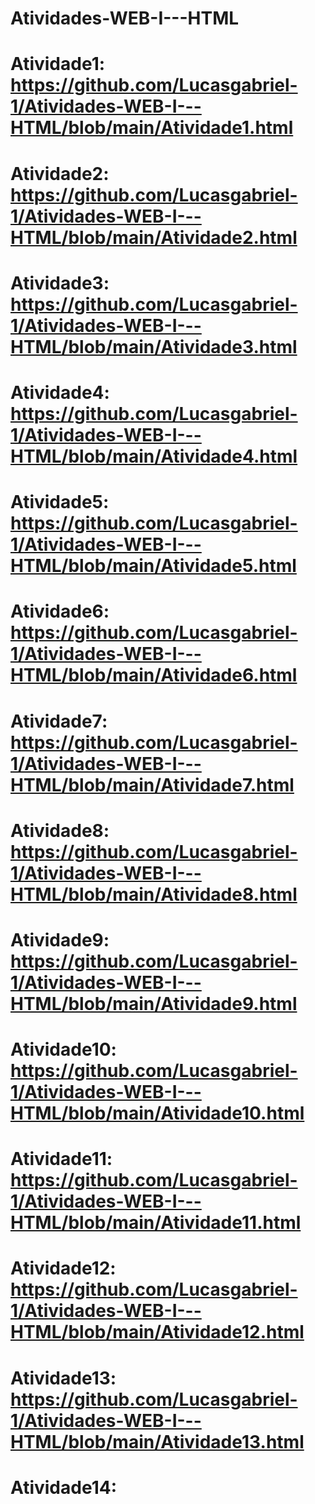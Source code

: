 # Atividades-WEB-I---HTML


# Atividade1: https://github.com/Lucasgabriel-1/Atividades-WEB-I---HTML/blob/main/Atividade1.html
# Atividade2: https://github.com/Lucasgabriel-1/Atividades-WEB-I---HTML/blob/main/Atividade2.html
# Atividade3: https://github.com/Lucasgabriel-1/Atividades-WEB-I---HTML/blob/main/Atividade3.html
# Atividade4: https://github.com/Lucasgabriel-1/Atividades-WEB-I---HTML/blob/main/Atividade4.html
# Atividade5: https://github.com/Lucasgabriel-1/Atividades-WEB-I---HTML/blob/main/Atividade5.html
# Atividade6: https://github.com/Lucasgabriel-1/Atividades-WEB-I---HTML/blob/main/Atividade6.html
# Atividade7: https://github.com/Lucasgabriel-1/Atividades-WEB-I---HTML/blob/main/Atividade7.html
# Atividade8: https://github.com/Lucasgabriel-1/Atividades-WEB-I---HTML/blob/main/Atividade8.html
# Atividade9: https://github.com/Lucasgabriel-1/Atividades-WEB-I---HTML/blob/main/Atividade9.html
# Atividade10: https://github.com/Lucasgabriel-1/Atividades-WEB-I---HTML/blob/main/Atividade10.html
# Atividade11: https://github.com/Lucasgabriel-1/Atividades-WEB-I---HTML/blob/main/Atividade11.html
# Atividade12: https://github.com/Lucasgabriel-1/Atividades-WEB-I---HTML/blob/main/Atividade12.html
# Atividade13: https://github.com/Lucasgabriel-1/Atividades-WEB-I---HTML/blob/main/Atividade13.html
# Atividade14:
